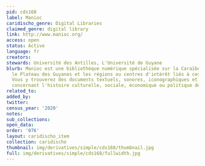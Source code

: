 ```yaml
---
pid: cds168
label: Manioc
caridischo_genre: Digital Libraries
claimed_genre: digital library
link: http://www.manioc.org/
access: open
status: Active
language: fr
creators:
stewards: Université des Antilles, L'Université de Guyane
blurb: Manioc est une bibliothèque numérique spécialisée sur la Caraïbe, l'Amazonie,
  le Plateau des Guyanes et les régions ou centres d'intérêt liés à ces territoires.
  Vous y trouverez des documents textuels, sonores, iconographiques et des références
  concernant l'histoire culturelle, sociale, économique ou politique de ces pays.
related_to:
added_by:
twitter:
census_year: '2020'
notes:
sub_collections:
open_data:
order: '076'
layout: caridischo_item
collection: caridischo
thumbnail: img/derivatives/simple/cds168/thumbnail.jpg
full: img/derivatives/simple/cds168/fullwidth.jpg
---
```

